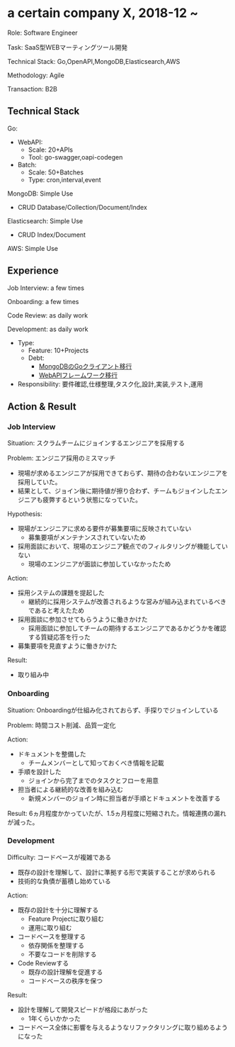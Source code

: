 # a certain company X, 2018-12 ~

Role: Software Engineer

Task: SaaS型WEBマーティングツール開発

Technical Stack: Go,OpenAPI,MongoDB,Elasticsearch,AWS

Methodology: Agile

Transaction: B2B

## Technical Stack

Go:
- WebAPI:
  - Scale: 20+APIs
  - Tool: go-swagger,oapi-codegen
- Batch:
  - Scale: 50+Batches
  - Type: cron,interval,event

MongoDB: Simple Use
- CRUD Database/Collection/Document/Index

Elasticsearch: Simple Use
- CRUD Index/Document

AWS: Simple Use

## Experience

Job Interview: a few times

Onboarding: a few times

Code Review: as daily work

Development: as daily work
- Type:
  - Feature: 10+Projects
  - Debt:
    - [MongoDBのGoクライアント移行](./replace-mongodb-go-client/README.md)
    - [WebAPIフレームワーク移行](./replace-web-api-framework/README.md)
- Responsibility: 要件確認,仕様整理,タスク化,設計,実装,テスト,運用

## Action & Result

### Job Interview

Situation: スクラムチームにジョインするエンジニアを採用する

Problem: エンジニア採用のミスマッチ
- 現場が求めるエンジニアが採用できておらず、期待の合わないエンジニアを採用していた。
- 結果として、ジョイン後に期待値が擦り合わず、チームもジョインしたエンジニアも疲弊するという状態になっていた。

Hypothesis:
- 現場がエンジニアに求める要件が募集要項に反映されていない
  - 募集要項がメンテナンスされていないため
- 採用面談において、現場のエンジニア観点でのフィルタリングが機能していない
  - 現場のエンジニアが面談に参加していなかったため

Action:
- 採用システムの課題を提起した
  - 継続的に採用システムが改善されるような営みが組み込まれているべきであると考えたため
- 採用面談に参加させてもらうように働きかけた
  - 採用面談に参加してチームの期待するエンジニアであるかどうかを確認する質疑応答を行った
- 募集要項を見直すように働きかけた

Result:
- 取り組み中

### Onboarding

Situation: Onboardingが仕組み化されておらず、手探りでジョインしている

Problem: 時間コスト削減、品質一定化

Action:
- ドキュメントを整備した
  - チームメンバーとして知っておくべき情報を記載
- 手順を設計した
  - ジョインから完了までのタスクとフローを用意
- 担当者による継続的な改善を組み込む
  - 新規メンバーのジョイン時に担当者が手順とドキュメントを改善する

Result: 6ヵ月程度かかっていたが、1.5ヵ月程度に短縮された。情報連携の漏れが減った。

### Development

Difficulty: コードベースが複雑である
- 既存の設計を理解して、設計に準拠する形で実装することが求められる
- 技術的な負債が蓄積し始めている

Action:
- 既存の設計を十分に理解する
  - Feature Projectに取り組む
  - 運用に取り組む
- コードベースを整理する
  - 依存関係を整理する
  - 不要なコードを削除する
- Code Reviewする
  - 既存の設計理解を促進する
  - コードベースの秩序を保つ

Result:
- 設計を理解して開発スピードが格段にあがった
  - 1年くらいかかった
- コードベース全体に影響を与えるようなリファクタリングに取り組めるようになった
